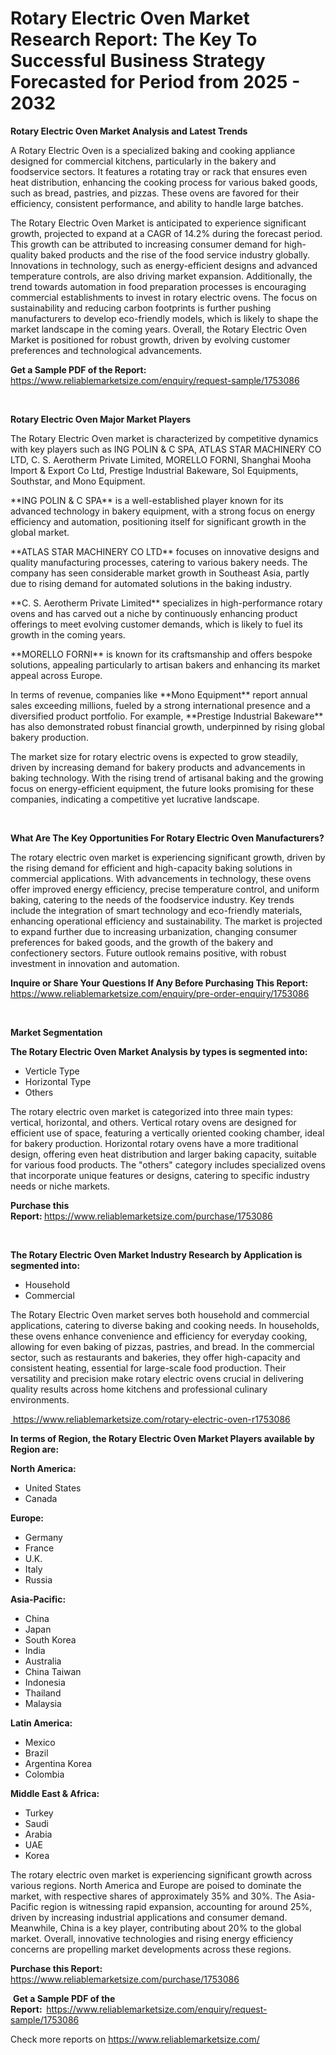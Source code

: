 <p><h1>Rotary Electric Oven Market Research Report: The Key To Successful Business Strategy Forecasted for Period from 2025 - 2032</h1></p><p><strong>Rotary Electric Oven Market Analysis and Latest Trends</strong></p>
<p><p>A Rotary Electric Oven is a specialized baking and cooking appliance designed for commercial kitchens, particularly in the bakery and foodservice sectors. It features a rotating tray or rack that ensures even heat distribution, enhancing the cooking process for various baked goods, such as bread, pastries, and pizzas. These ovens are favored for their efficiency, consistent performance, and ability to handle large batches.</p><p>The Rotary Electric Oven Market is anticipated to experience significant growth, projected to expand at a CAGR of 14.2% during the forecast period. This growth can be attributed to increasing consumer demand for high-quality baked products and the rise of the food service industry globally. Innovations in technology, such as energy-efficient designs and advanced temperature controls, are also driving market expansion. Additionally, the trend towards automation in food preparation processes is encouraging commercial establishments to invest in rotary electric ovens. The focus on sustainability and reducing carbon footprints is further pushing manufacturers to develop eco-friendly models, which is likely to shape the market landscape in the coming years. Overall, the Rotary Electric Oven Market is positioned for robust growth, driven by evolving customer preferences and technological advancements.</p></p>
<p><strong>Get a Sample PDF of the Report:&nbsp;</strong> <a href="https://www.reliablemarketsize.com/enquiry/request-sample/1753086?utm_campaign=2392&utm_medium=2&utm_source=Github&utm_content=ia&utm_term=08022025&utm_id=rotary-electric-oven">https://www.reliablemarketsize.com/enquiry/request-sample/1753086</a></p>
<p>&nbsp;</p>
<p><strong>Rotary Electric Oven Major Market Players</strong></p>
<p><p>The Rotary Electric Oven market is characterized by competitive dynamics with key players such as ING POLIN & C SPA, ATLAS STAR MACHINERY CO LTD, C. S. Aerotherm Private Limited, MORELLO FORNI, Shanghai Mooha Import & Export Co Ltd, Prestige Industrial Bakeware, Sol Equipments, Southstar, and Mono Equipment. </p><p>**ING POLIN & C SPA** is a well-established player known for its advanced technology in bakery equipment, with a strong focus on energy efficiency and automation, positioning itself for significant growth in the global market. </p><p>**ATLAS STAR MACHINERY CO LTD** focuses on innovative designs and quality manufacturing processes, catering to various bakery needs. The company has seen considerable market growth in Southeast Asia, partly due to rising demand for automated solutions in the baking industry.</p><p>**C. S. Aerotherm Private Limited** specializes in high-performance rotary ovens and has carved out a niche by continuously enhancing product offerings to meet evolving customer demands, which is likely to fuel its growth in the coming years.</p><p>**MORELLO FORNI** is known for its craftsmanship and offers bespoke solutions, appealing particularly to artisan bakers and enhancing its market appeal across Europe.</p><p>In terms of revenue, companies like **Mono Equipment** report annual sales exceeding millions, fueled by a strong international presence and a diversified product portfolio. For example, **Prestige Industrial Bakeware** has also demonstrated robust financial growth, underpinned by rising global bakery production.</p><p>The market size for rotary electric ovens is expected to grow steadily, driven by increasing demand for bakery products and advancements in baking technology. With the rising trend of artisanal baking and the growing focus on energy-efficient equipment, the future looks promising for these companies, indicating a competitive yet lucrative landscape.</p></p>
<p>&nbsp;</p>
<p><strong>What Are The Key Opportunities For Rotary Electric Oven Manufacturers?</strong></p>
<p><p>The rotary electric oven market is experiencing significant growth, driven by the rising demand for efficient and high-capacity baking solutions in commercial applications. With advancements in technology, these ovens offer improved energy efficiency, precise temperature control, and uniform baking, catering to the needs of the foodservice industry. Key trends include the integration of smart technology and eco-friendly materials, enhancing operational efficiency and sustainability. The market is projected to expand further due to increasing urbanization, changing consumer preferences for baked goods, and the growth of the bakery and confectionery sectors. Future outlook remains positive, with robust investment in innovation and automation.</p></p>
<p><strong>Inquire or Share Your Questions If Any Before Purchasing This Report:</strong> <a href="https://www.reliablemarketsize.com/enquiry/pre-order-enquiry/1753086?utm_campaign=2392&utm_medium=2&utm_source=Github&utm_content=ia&utm_term=08022025&utm_id=rotary-electric-oven">https://www.reliablemarketsize.com/enquiry/pre-order-enquiry/1753086</a></p>
<p>&nbsp;</p>
<p><strong>Market Segmentation</strong></p>
<p><strong>The Rotary Electric Oven Market Analysis by types is segmented into:</strong></p>
<p><ul><li>Verticle Type</li><li>Horizontal Type</li><li>Others</li></ul></p>
<p><p>The rotary electric oven market is categorized into three main types: vertical, horizontal, and others. Vertical rotary ovens are designed for efficient use of space, featuring a vertically oriented cooking chamber, ideal for bakery production. Horizontal rotary ovens have a more traditional design, offering even heat distribution and larger baking capacity, suitable for various food products. The "others" category includes specialized ovens that incorporate unique features or designs, catering to specific industry needs or niche markets.</p></p>
<p><strong>Purchase this Report:&nbsp;</strong><a href="https://www.reliablemarketsize.com/purchase/1753086?utm_campaign=2392&utm_medium=2&utm_source=Github&utm_content=ia&utm_term=08022025&utm_id=rotary-electric-oven">https://www.reliablemarketsize.com/purchase/1753086</a></p>
<p>&nbsp;</p>
<p><strong>The Rotary Electric Oven Market Industry Research by Application is segmented into:</strong></p>
<p><ul><li>Household</li><li>Commercial</li></ul></p>
<p><p>The Rotary Electric Oven market serves both household and commercial applications, catering to diverse baking and cooking needs. In households, these ovens enhance convenience and efficiency for everyday cooking, allowing for even baking of pizzas, pastries, and bread. In the commercial sector, such as restaurants and bakeries, they offer high-capacity and consistent heating, essential for large-scale food production. Their versatility and precision make rotary electric ovens crucial in delivering quality results across home kitchens and professional culinary environments.</p></p>
<p><a href="https://www.reliablemarketsize.com/rotary-electric-oven-r1753086?utm_campaign=2392&utm_medium=2&utm_source=Github&utm_content=ia&utm_term=08022025&utm_id=rotary-electric-oven">&nbsp;https://www.reliablemarketsize.com/rotary-electric-oven-r1753086</a></p>
<p><strong>In terms of Region, the Rotary Electric Oven Market Players available by Region are:</strong></p>
<p>
    <p> <strong> North America: </strong>
        <ul>
            <li>United States</li>
            <li>Canada</li>
        </ul>
        </p> 
    <p> <strong> Europe: </strong>
        <ul>
            <li>Germany</li>
            <li>France</li>
            <li>U.K.</li>
            <li>Italy</li>
            <li>Russia</li>
        </ul>
        </p> 
    <p> <strong> Asia-Pacific: </strong>
        <ul>
            <li>China</li>
            <li>Japan</li>
            <li>South Korea</li>
            <li>India</li>
            <li>Australia</li>
            <li>China Taiwan</li>
            <li>Indonesia</li>
            <li>Thailand</li>
            <li>Malaysia</li>
        </ul>
        </p> 
    <p> <strong> Latin America: </strong>
        <ul>
            <li>Mexico</li>
            <li>Brazil</li>
            <li>Argentina Korea</li>
            <li>Colombia</li>
        </ul>
        </p> 
    <p> <strong> Middle East & Africa: </strong>
        <ul>
            <li>Turkey</li>
            <li>Saudi</li>
            <li>Arabia</li>
            <li>UAE</li>
            <li>Korea</li>
        </ul>
    </p>
    </p>
<p><p>The rotary electric oven market is experiencing significant growth across various regions. North America and Europe are poised to dominate the market, with respective shares of approximately 35% and 30%. The Asia-Pacific region is witnessing rapid expansion, accounting for around 25%, driven by increasing industrial applications and consumer demand. Meanwhile, China is a key player, contributing about 20% to the global market. Overall, innovative technologies and rising energy efficiency concerns are propelling market developments across these regions.</p></p>
<p><strong>Purchase this Report: </strong><a href="https://www.reliablemarketsize.com/purchase/1753086?utm_campaign=2392&utm_medium=2&utm_source=Github&utm_content=ia&utm_term=08022025&utm_id=rotary-electric-oven">https://www.reliablemarketsize.com/purchase/1753086</a></p>
<p>&nbsp;<strong>Get a Sample PDF of the Report:&nbsp;&nbsp;</strong><a href="https://www.reliablemarketsize.com/enquiry/request-sample/1753086?utm_campaign=2392&utm_medium=2&utm_source=Github&utm_content=ia&utm_term=08022025&utm_id=rotary-electric-oven">https://www.reliablemarketsize.com/enquiry/request-sample/1753086</a></p>
<p><strong></strong></p>
<p>Check more reports on <a href="https://www.reliablemarketsize.com/?utm_campaign=2392&utm_medium=2&utm_source=Github&utm_content=ia&utm_term=08022025&utm_id=rotary-electric-oven">https://www.reliablemarketsize.com/</a></p>